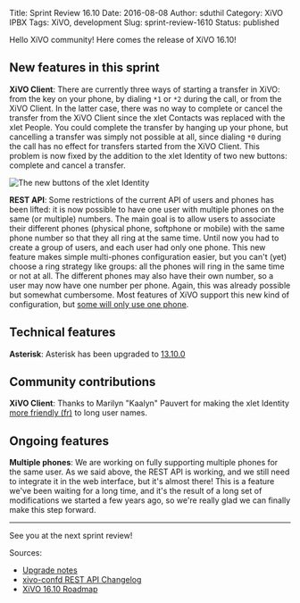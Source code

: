 Title: Sprint Review 16.10
Date: 2016-08-08
Author: sduthil
Category: XiVO IPBX
Tags: XiVO, development
Slug: sprint-review-1610
Status: published

Hello XiVO community! Here comes the release of XiVO 16.10!

New features in this sprint
---------------------------

**XiVO Client**: There are currently three ways of starting a transfer in XiVO: from the key on your phone, by dialing `*1` or `*2` during the call, or from the XiVO Client. In the latter case, there was no way to complete or cancel the transfer from the XiVO Client since the xlet Contacts was replaced with the xlet People. You could complete the transfer by hanging up your phone, but cancelling a transfer was simply not possible at all, since dialing `*0` during the call has no effect for transfers started from the XiVO Client. This problem is now fixed by the addition to the xlet Identity of two new buttons: complete and cancel a transfer.

![The new buttons of the xlet Identity](/images/blog/16.10/identity-transfer.png)

**REST API**: Some restrictions of the current API of users and phones has been lifted: it is now possible to have one user with multiple phones on the same (or multiple) numbers. The main goal is to allow users to associate their different phones (physical phone, softphone or mobile) with the same phone number so that they all ring at the same time. Until now you had to create a group of users, and each user had only one phone. This new feature makes simple multi-phones configuration easier, but you can't (yet) choose a ring strategy like groups: all the phones will ring in the same time or not at all. The different phones may also have their own number, so a user may now have one number per phone. Again, this was already possible but somewhat cumbersome. Most features of XiVO support this new kind of configuration, but [some will only use one phone](http://projects.xivo.io/issues/6344).

Technical features
------------------

**Asterisk**: Asterisk has been upgraded to [13.10.0](http://downloads.asterisk.org/pub/telephony/asterisk/releases/ChangeLog-13.10.0)


Community contributions
-----------------------

**XiVO Client**: Thanks to Marilyn "Kaalyn" Pauvert for making the xlet Identity [more friendly (fr)](http://projects.xivo.io/issues/6206) to long user names.


Ongoing features
----------------

**Multiple phones**: We are working on fully supporting multiple phones for the same user. As we said above, the REST API is working, and we still need to integrate it in the web interface, but it's almost there! This is a feature we've been waiting for a long time, and it's the result of a long set of modifications we started a few years ago, so we're really glad we can finally make this step forward.


---

See you at the next sprint review!

Sources:

* [Upgrade notes](http://documentation.xivo.io/en/latest/upgrade/upgrade.html#upgrade-notes)
* [xivo-confd REST API Changelog](http://documentation.xivo.io/en/latest/api_sdk/rest_api/confd/changelog.html)
* [XiVO 16.10 Roadmap](http://projects.xivo.io/versions/246)
